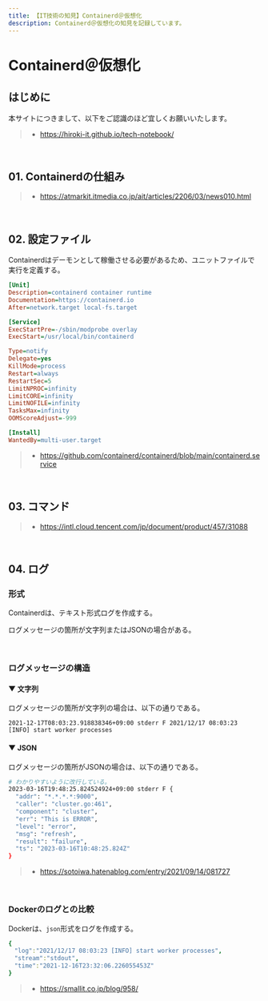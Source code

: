 ```yaml
---
title: 【IT技術の知見】Containerd＠仮想化
description: Containerd＠仮想化の知見を記録しています。
---
```


# Containerd＠仮想化

## はじめに

本サイトにつきまして、以下をご認識のほど宜しくお願いいたします。

> - https://hiroki-it.github.io/tech-notebook/

<br>

## 01. Containerdの仕組み

> - https://atmarkit.itmedia.co.jp/ait/articles/2206/03/news010.html

<br>

## 02. 設定ファイル

Containerdはデーモンとして稼働させる必要があるため、ユニットファイルで実行を定義する。

```ini
[Unit]
Description=containerd container runtime
Documentation=https://containerd.io
After=network.target local-fs.target

[Service]
ExecStartPre=-/sbin/modprobe overlay
ExecStart=/usr/local/bin/containerd

Type=notify
Delegate=yes
KillMode=process
Restart=always
RestartSec=5
LimitNPROC=infinity
LimitCORE=infinity
LimitNOFILE=infinity
TasksMax=infinity
OOMScoreAdjust=-999

[Install]
WantedBy=multi-user.target
```

> - https://github.com/containerd/containerd/blob/main/containerd.service

<br>

## 03. コマンド

> - https://intl.cloud.tencent.com/jp/document/product/457/31088

<br>

## 04. ログ

### 形式

Containerdは、テキスト形式ログを作成する。

ログメッセージの箇所が文字列またはJSONの場合がある。

<br>

### ログメッセージの構造

#### ▼ 文字列

ログメッセージの箇所が文字列の場合は、以下の通りである。

```log
2021-12-17T08:03:23.918838346+09:00 stderr F 2021/12/17 08:03:23 [INFO] start worker processes
```

#### ▼ JSON

ログメッセージの箇所がJSONの場合は、以下の通りである。

```bash
# わかりやすいように改行している。
2023-03-16T19:48:25.824524924+09:00 stderr F {
  "addr": "*.*.*.*:9000",
  "caller": "cluster.go:461",
  "component": "cluster",
  "err": "This is ERROR",
  "level": "error",
  "msg": "refresh",
  "result": "failure",
  "ts": "2023-03-16T10:48:25.824Z"
}
```

> - https://sotoiwa.hatenablog.com/entry/2021/09/14/081727

<br>

### Dockerのログとの比較

Dockerは、`json`形式をログを作成する。

```yaml
{
　"log":"2021/12/17 08:03:23 [INFO] start worker processes",
　"stream":"stdout",
　"time":"2021-12-16T23:32:06.226055453Z"
}
```

> - https://smallit.co.jp/blog/958/

<br>

